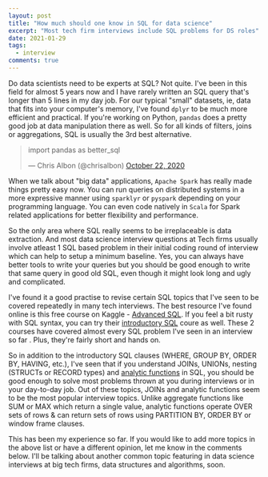 ```yaml
---
layout: post
title: "How much should one know in SQL for data science"
excerpt: "Most tech firm interviews include SQL problems for DS roles"
date: 2021-01-29
tags:
  - interview
comments: true
---
```



Do data scientists need to be experts at SQL? 
Not quite. I've been in this field for almost 5 years now and I have rarely written an SQL query that's longer than 5 lines in my day job. For our typical "small" datasets, ie, data that fits into your computer's memory, I've found `dplyr` to be much more efficient and practical. If you're working on Python, `pandas` does a pretty good job at data manipulation there as well. So for all kinds of filters, joins or aggregations, SQL is usually the 3rd best alternative.

<blockquote class="twitter-tweet"><p lang="en" dir="ltr">import pandas as better_sql </p>
&mdash; Chris Albon (@chrisalbon) <a href="https://twitter.com/chrisalbon/status/1319349424145924096?ref_src=twsrc%5Etfw">October 22, 2020</a></blockquote> <script async src="https://platform.twitter.com/widgets.js" charset="utf-8"></script> 

When we talk about "big data" applications, `Apache Spark` has really made things pretty easy now. You can run queries on distributed systems in a more expressive manner using `sparklyr` or `pyspark` depending on your programming language. You can even code natively in `Scala` for Spark related applications for better flexibility and performance. 

So the only area where SQL really seems to be irreplaceable is data extraction. And most data science interview questions at Tech firms usually involve atleast 1 SQL based problem in their initial coding round of interview which can help to setup a minimum baseline. Yes, you can always have better tools to write your queries but you should be good enough to write that same query in good old SQL, even though it might look long and ugly and complicated.

I've found it a good practise to revise certain SQL topics that I've seen to be covered repeatedly in many tech interviews. The best resource I've found online is this free course on Kaggle - [Advanced SQL](https://www.kaggle.com/learn/advanced-sql). If you feel a bit rusty with SQL syntax, you can try their [introductory SQL](https://www.kaggle.com/learn/intro-to-sql) coure as well. These 2 courses have covered almost every SQL problem I've seen in an interview so far . Plus, they're fairly short and hands on.

So in addition to the introductory SQL clauses (WHERE, GROUP BY, ORDER BY, HAVING, etc.), I've seen that if you understand JOINs, UNIONs, nesting (STRUCTs or RECORD types) and [analytic functions](https://www.kaggle.com/alexisbcook/analytic-functions) in SQL, you should be good enough to solve most problems thrown at you during interviews or in your day-to-day job. Out of these topics, JOINs and analytic functions seem to be the most popular interview topics. Unlike aggregate functions like SUM or MAX which return a single value, analytic functions operate OVER sets of rows & can return sets of rows using PARTITION BY, ORDER BY or window frame clauses.


This has been my experience so far. If you would like to add more topics in the above list or have a different opinion, let me know in the comments below. I'll be talking about another common topic featuring in data science interviews at big tech firms, data structures and algorithms, soon.